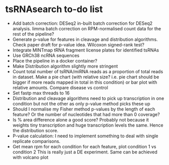 # tsRNAsearch to-do list

* Add batch correction: DESeq2 in-built batch correction for DESeq2 analysis. limma batch correction on RPM-normalised count data for the rest of the pipeline?
* Generate p-value for features in cleavage and distribution algorithms. Check paper draft for p-value idea. Wilcoxon signed-rank test?
* Integrate MINTmap tRNA fragment license plates for identified tsRNAs
* Use GRCh38 ncRNA sequences
* Place the pipeline in a docker container?
* Make Distribution algorithm slightly more stringent
* Count total number of tsRNA/miRNA reads as a proportion of total reads in dataset. Make a pie chart (with relative size? i.e. pie chart should be bigger if more reads mapped in total in this condition) or bar plot with relative amounts. Compare disease vs control
* Set fastp max threads to 16
* Distribution and cleavage algorithms need to pick up transcription in one condition but not the other as only p-value method picks these up
* Should I normalise my Fisher method p-values by the length of each feature? Or the number of nucleotides that had more than 0 coverage?
* Is % area difference alone a good score?
	Probably not because it weights tiny transcription and huge transcription levels the same. Hence the distribution score.
* P-value calculation: I need to implement something to deal with single replicate comparisons.  
* Get mean rpm for each condition for each feature, plot condition 1 vs condition 2
	This is really just a DE experiment. Same can be achieved with volcano plot
